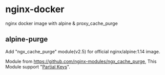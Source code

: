 # nginx-docker
nginx docker image with alpine & proxy_cache_purge

## alpine-purge
Add "ngx_cache_purge" module(v2.5) for official nginx/alpine:1.14 image.

Module from https://github.com/nginx-modules/ngx_cache_purge, This Module support "[Partial Keys](https://github.com/nginx-modules/ngx_cache_purge#partial-keys)".

